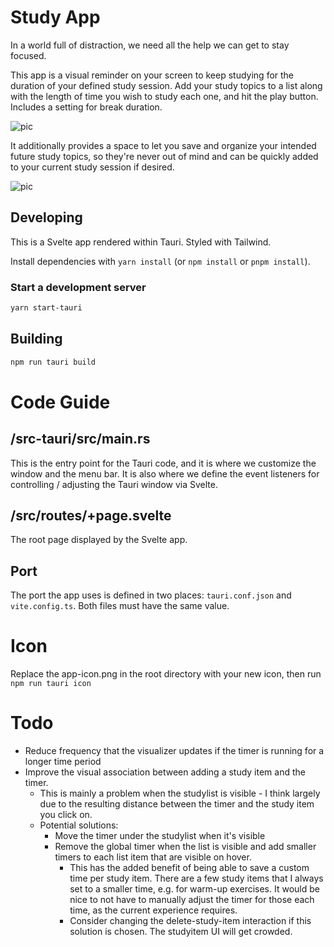 # Study App
In a world full of distraction, we need all the help we can get to stay focused. 

This app is a visual reminder on your screen to keep studying for the duration of your defined study session. Add your study topics to a list along with the length of time you wish to study each one, and hit the play button. Includes a setting for break duration.

![pic](https://i.imgur.com/8ctoEZf.png)

It additionally provides a space to let you save and organize your intended future study topics, so they're never out of mind and can be quickly added to your current study session if desired.

![pic](https://i.imgur.com/eKIUUR9.png)

## Developing
This is a Svelte app rendered within Tauri. Styled with Tailwind.

Install dependencies with `yarn install` (or `npm install` or `pnpm install`).

### Start a development server


```bash
yarn start-tauri 
```


## Building

```bash
npm run tauri build
```



# Code Guide
## /src-tauri/src/main.rs
This is the entry point for the Tauri code, and it is where we customize the window and the menu bar. It is also where we define the event listeners for controlling / adjusting the Tauri window via Svelte.

## /src/routes/+page.svelte
The root page displayed by the Svelte app.

## Port
The port the app uses is defined in two places: `tauri.conf.json` and `vite.config.ts`. Both files must have the same value.

# Icon
Replace the app-icon.png in the root directory with your new icon, then run
`npm run tauri icon`

# Todo
- Reduce frequency that the visualizer updates if the timer is running for a longer time period
- Improve the visual association between adding a study item and the timer.
  - This is mainly a problem when the studylist is visible - I think largely due to the resulting distance between the timer and the study item you click on.
  - Potential solutions: 
    - Move the timer under the studylist when it's visible
    - Remove the global timer when the list is visible and add smaller timers to each list item that are visible on hover.
      - This has the added benefit of being able to save a custom time per study item. There are a few study items that I always set to a smaller time, e.g. for warm-up exercises. It would be nice to not have to manually adjust the timer for those each time, as the current experience requires.
      - Consider changing the delete-study-item interaction if this solution is chosen. The studyitem UI will get crowded.
